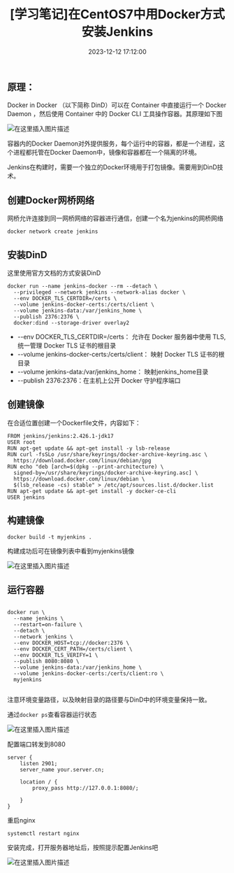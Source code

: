 ﻿---
thumbnail:
cover:
title: '[学习笔记]在CentOS7中用Docker方式安装Jenkins'
excerpt:
description:
date: 2023-12-12 17:12:00
tags:
categories: 
toc: true
recommend: 1
keywords: categories-java
uniqueId: 2023-12-12 17:12:00/[学习笔记]在CentOS7中用Docker方式安装Jenkins.html
---
<!-- toc -->
## 原理：

Docker in Docker （以下简称 DinD）可以在 Container 中直接运行一个 Docker Daemon ，然后使用 Container 中的 Docker CLI 工具操作容器。其原理如下图

![在这里插入图片描述](644861-20231212171132873-1929683075.png)


容器内的Docker Daemon对外提供服务，每个运行中的容器，都是一个进程，这个进程都托管在Docker Daemon中，镜像和容器都在一个隔离的环境。

Jenkins在构建时，需要一个独立的Docker环境用于打包镜像。需要用到DinD技术。



## 创建Docker网桥网络

网桥允许连接到同一网桥网络的容器进行通信，创建一个名为jenkins的网桥网络

```
docker network create jenkins
```

## 安装DinD
这里使用官方文档的方式安装DinD

```
docker run --name jenkins-docker --rm --detach \
  --privileged --network jenkins --network-alias docker \
  --env DOCKER_TLS_CERTDIR=/certs \
  --volume jenkins-docker-certs:/certs/client \
  --volume jenkins-data:/var/jenkins_home \
  --publish 2376:2376 \
  docker:dind --storage-driver overlay2
```


* --env DOCKER_TLS_CERTDIR=/certs： 允许在 Docker 服务器中使用 TLS, 统一管理 Docker TLS 证书的根目录
* --volume jenkins-docker-certs:/certs/client： 映射 Docker TLS 证书的根目录
* --volume jenkins-data:/var/jenkins_home： 映射jenkins_home目录
* --publish 2376:2376：在主机上公开 Docker 守护程序端口


## 创建镜像

在合适位置创建一个Dockerfile文件，内容如下：

```
FROM jenkins/jenkins:2.426.1-jdk17
USER root
RUN apt-get update && apt-get install -y lsb-release
RUN curl -fsSLo /usr/share/keyrings/docker-archive-keyring.asc \
  https://download.docker.com/linux/debian/gpg
RUN echo "deb [arch=$(dpkg --print-architecture) \
  signed-by=/usr/share/keyrings/docker-archive-keyring.asc] \
  https://download.docker.com/linux/debian \
  $(lsb_release -cs) stable" > /etc/apt/sources.list.d/docker.list
RUN apt-get update && apt-get install -y docker-ce-cli
USER jenkins
```

## 构建镜像

```
docker build -t myjenkins .
```
构建成功后可在镜像列表中看到myjenkins镜像

![在这里插入图片描述](644861-20231212171132847-311767996.png)


## 运行容器

```

docker run \
  --name jenkins \
  --restart=on-failure \
  --detach \
  --network jenkins \
  --env DOCKER_HOST=tcp://docker:2376 \
  --env DOCKER_CERT_PATH=/certs/client \
  --env DOCKER_TLS_VERIFY=1 \
  --publish 8080:8080 \
  --volume jenkins-data:/var/jenkins_home \
  --volume jenkins-docker-certs:/certs/client:ro \
  myjenkins
  
```

注意环境变量路径，以及映射目录的路径要与DinD中的环境变量保持一致。

通过`docker ps`查看容器运行状态

![在这里插入图片描述](644861-20231212171132855-673502886.png)




配置端口转发到8080
```
server {
    listen 2901;
    server_name your.server.cn;

    location / {
        proxy_pass http://127.0.0.1:8080/;
        
    }
}
```

重启nginx
```
systemctl restart nginx
```

安装完成，打开服务器地址后，按照提示配置Jenkins吧

![在这里插入图片描述](644861-20231212171132933-872179506.png)
